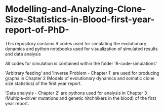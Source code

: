 # Modelling-and-Analyzing-Clone-Size-Statistics-in-Blood-first-year-report-of-PhD-

This repository contains R codes used for simulating the evolutionary dynamics and python notebooks used for 
visualization of simulated results and data analysis

All codes for simulation is contained within the folder 'R-code-simulations'

'Arbitrary feeding' and 'Inverse Problem - Chapter 1' are used for producing graphs in Chapter 2
(Models of evolutionary dynamics and somatic clone size statistics) of the first year report.

'Data analysis - Chapter 2' are pythons used for analysis in Chapter 3 (Multiple-driver mutations and genetic hitchhikers in the blood) of the first year report.
